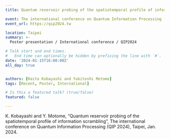 ```yaml
---
title: Quantum reservoir probing of the spatiotemporal profile of information scrambling @ QIP

event: The international conference on Quantum Information Processing (QIP 2024)
event_url: https://qip2024.tw

location: Taipei
summary: >-
  Poster presentation / International conference / QIP2024

# Talk start and end times.
#   End time can optionally be hidden by prefixing the line with `#`.
date: '2024-01-15T16:00:00Z'
all_day: true


authors: [Kaito Kobayashi and Yukitoshi Motome]
tags: [Recent, Poster, International]

# Is this a featured talk? (true/false)
featured: false

---
```

K. Kobayashi and Y. Motome, “Quantum reservoir probing of the spatiotemporal profile of information scrambling”, The international conference on Quantum Information Processing (QIP 2024), Taipei, Jan. 2024.
